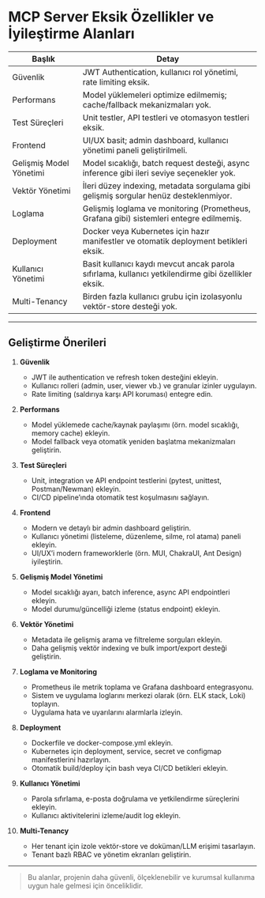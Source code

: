 # MCP Server Eksik Özellikler ve İyileştirme Alanları

| Başlık                  | Detay                                                                                          |
|-------------------------|------------------------------------------------------------------------------------------------|
| Güvenlik                | JWT Authentication, kullanıcı rol yönetimi, rate limiting eksik.                              |
| Performans              | Model yüklemeleri optimize edilmemiş; cache/fallback mekanizmaları yok.                       |
| Test Süreçleri          | Unit testler, API testleri ve otomasyon testleri eksik.                                       |
| Frontend                | UI/UX basit; admin dashboard, kullanıcı yönetimi paneli geliştirilmeli.                       |
| Gelişmiş Model Yönetimi | Model sıcaklığı, batch request desteği, async inference gibi ileri seviye seçenekler yok.     |
| Vektör Yönetimi         | İleri düzey indexing, metadata sorgulama gibi gelişmiş sorgular henüz desteklenmiyor.         |
| Loglama                 | Gelişmiş loglama ve monitoring (Prometheus, Grafana gibi) sistemleri entegre edilmemiş.       |
| Deployment              | Docker veya Kubernetes için hazır manifestler ve otomatik deployment betikleri eksik.          |
| Kullanıcı Yönetimi      | Basit kullanıcı kaydı mevcut ancak parola sıfırlama, kullanıcı yetkilendirme gibi özellikler eksik. |
| Multi-Tenancy           | Birden fazla kullanıcı grubu için izolasyonlu vektör-store desteği yok.                       |

---

## Geliştirme Önerileri

1. **Güvenlik**
   - JWT ile authentication ve refresh token desteğini ekleyin.
   - Kullanıcı rolleri (admin, user, viewer vb.) ve granular izinler uygulayın.
   - Rate limiting (saldırıya karşı API koruması) entegre edin.

2. **Performans**
   - Model yüklemede cache/kaynak paylaşımı (örn. model sıcaklığı, memory cache) ekleyin.
   - Model fallback veya otomatik yeniden başlatma mekanizmaları geliştirin.

3. **Test Süreçleri**
   - Unit, integration ve API endpoint testlerini (pytest, unittest, Postman/Newman) ekleyin.
   - CI/CD pipeline’ında otomatik test koşulmasını sağlayın.

4. **Frontend**
   - Modern ve detaylı bir admin dashboard geliştirin.
   - Kullanıcı yönetimi (listeleme, düzenleme, silme, rol atama) paneli ekleyin.
   - UI/UX’i modern frameworklerle (örn. MUI, ChakraUI, Ant Design) iyileştirin.

5. **Gelişmiş Model Yönetimi**
   - Model sıcaklığı ayarı, batch inference, async API endpointleri ekleyin.
   - Model durumu/güncelliği izleme (status endpoint) ekleyin.

6. **Vektör Yönetimi**
   - Metadata ile gelişmiş arama ve filtreleme sorguları ekleyin.
   - Daha gelişmiş vektör indexing ve bulk import/export desteği geliştirin.

7. **Loglama ve Monitoring**
   - Prometheus ile metrik toplama ve Grafana dashboard entegrasyonu.
   - Sistem ve uygulama loglarını merkezi olarak (örn. ELK stack, Loki) toplayın.
   - Uygulama hata ve uyarılarını alarmlarla izleyin.

8. **Deployment**
   - Dockerfile ve docker-compose.yml ekleyin.
   - Kubernetes için deployment, service, secret ve configmap manifestlerini hazırlayın.
   - Otomatik build/deploy için bash veya CI/CD betikleri ekleyin.

9. **Kullanıcı Yönetimi**
   - Parola sıfırlama, e-posta doğrulama ve yetkilendirme süreçlerini ekleyin.
   - Kullanıcı aktivitelerini izleme/audit log ekleyin.

10. **Multi-Tenancy**
    - Her tenant için izole vektör-store ve doküman/LLM erişimi tasarlayın.
    - Tenant bazlı RBAC ve yönetim ekranları geliştirin.

---

> Bu alanlar, projenin daha güvenli, ölçeklenebilir ve kurumsal kullanıma uygun hale gelmesi için önceliklidir.